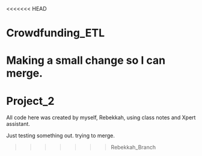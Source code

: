 <<<<<<< HEAD
# Crowdfunding_ETL

Making a small change so I can merge.
=======
# Project_2

All code here was created by myself, Rebekkah, using class notes and Xpert assistant.

Just testing something out. trying to merge.
>>>>>>> Rebekkah_Branch
